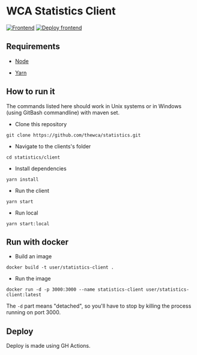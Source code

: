 # WCA Statistics Client

[![Frontend](https://github.com/thewca/statistics/actions/workflows/fronttest.yaml/badge.svg)](https://github.com/thewca/statistics/actions/workflows/fronttest.yaml)
[![Deploy frontend](https://github.com/thewca/statistics/actions/workflows/frontdeploy.yaml/badge.svg)](https://github.com/thewca/statistics/actions/workflows/frontdeploy.yaml)

## Requirements

- [Node](https://nodejs.org/)

- [Yarn](https://classic.yarnpkg.com/en/docs/install)

## How to run it

The commands listed here should work in Unix systems or in Windows (using GitBash commandline) with maven set.

- Clone this repository

`git clone https://github.com/thewca/statistics.git`

- Navigate to the clients's folder

`cd statistics/client`

- Install dependencies

`yarn install`

- Run the client

`yarn start`

- Run local

`yarn start:local`

## Run with docker

- Build an image

`docker build -t user/statistics-client .`

- Run the image

`docker run -d -p 3000:3000 --name statistics-client user/statistics-client:latest`

The `-d` part means "detached", so you'll have to stop by killing the process running on port 3000.

## Deploy

Deploy is made using GH Actions.
